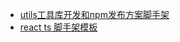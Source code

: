- [utils工具库开发和npm发布方案脚手架](https://github.com/ygxqqx/collection/tree/master/utils)
- [react ts 脚手架模板](https://github.com/ygxqqx/collection/tree/master/ts-template)
